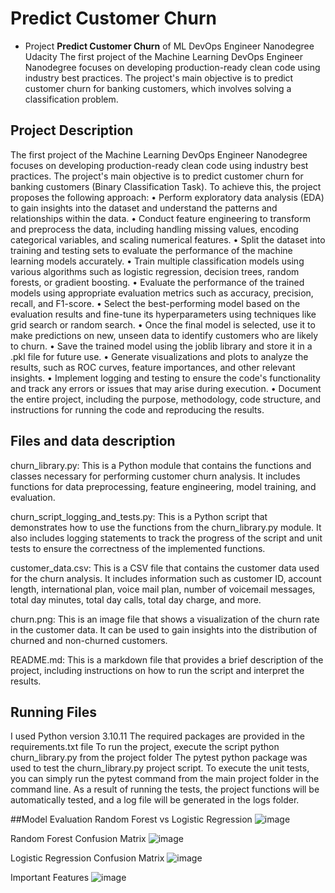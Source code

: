 # Predict Customer Churn

- Project **Predict Customer Churn** of ML DevOps Engineer Nanodegree Udacity
The first project of the Machine Learning DevOps Engineer Nanodegree focuses on developing production-ready clean code using industry best practices. The project's main objective is to predict customer churn for banking customers, which involves solving a classification problem.
## Project Description
The first project of the Machine Learning DevOps Engineer Nanodegree focuses on developing production-ready clean code using industry best practices. The project's main objective is to predict customer churn for banking customers (Binary Classification Task).
To achieve this, the project proposes the following approach:
•	Perform exploratory data analysis (EDA) to gain insights into the dataset and understand the patterns and relationships within the data.
•	Conduct feature engineering to transform and preprocess the data, including handling missing values, encoding categorical variables, and scaling numerical features.
•	Split the dataset into training and testing sets to evaluate the performance of the machine learning models accurately.
•	Train multiple classification models using various algorithms such as logistic regression, decision trees, random forests, or gradient boosting.
•	Evaluate the performance of the trained models using appropriate evaluation metrics such as accuracy, precision, recall, and F1-score.
•	Select the best-performing model based on the evaluation results and fine-tune its hyperparameters using techniques like grid search or random search.
•	Once the final model is selected, use it to make predictions on new, unseen data to identify customers who are likely to churn.
•	Save the trained model using the joblib library and store it in a .pkl file for future use.
•	Generate visualizations and plots to analyze the results, such as ROC curves, feature importances, and other relevant insights.
•	Implement logging and testing to ensure the code's functionality and track any errors or issues that may arise during execution.
•	Document the entire project, including the purpose, methodology, code structure, and instructions for running the code and reproducing the results.

## Files and data description
churn_library.py: This is a Python module that contains the functions and classes necessary for performing customer churn analysis. It includes functions for data preprocessing, feature engineering, model training, and evaluation.

churn_script_logging_and_tests.py: This is a Python script that demonstrates how to use the functions from the churn_library.py module. It also includes logging statements to track the progress of the script and unit tests to ensure the correctness of the implemented functions.

customer_data.csv: This is a CSV file that contains the customer data used for the churn analysis. It includes information such as customer ID, account length, international plan, voice mail plan, number of voicemail messages, total day minutes, total day calls, total day charge, and more.

churn.png: This is an image file that shows a visualization of the churn rate in the customer data. It can be used to gain insights into the distribution of churned and non-churned customers.

README.md: This is a markdown file that provides a brief description of the project, including instructions on how to run the script and interpret the results.
## Running Files
I used Python version 3.10.11
The required packages are provided in the requirements.txt file
To run the project, execute the script python churn_library.py from the project folder
The pytest python package was used to test the churn_library.py project script. To execute the unit tests, you can simply run the pytest command from the main project folder in the command line. As a result of running the tests, the project functions will be automatically tested, and a log file will be generated in the logs folder.


##Model Evaluation
Random Forest vs Logistic Regression
![image](https://github.com/nedalaltiti/Predict_Customer_Churn/assets/106015333/0f0cec3f-5631-49d9-b625-bd19fdb61384)

Random Forest Confusion Matrix
![image](https://github.com/nedalaltiti/Predict_Customer_Churn/assets/106015333/66554330-35e3-445d-ad42-346bedfb37c2)

Logistic Regression Confusion Matrix 
![image](https://github.com/nedalaltiti/Predict_Customer_Churn/assets/106015333/41141256-c6ff-4be4-aea9-fb77ddc975b2)

Important Features
![image](https://github.com/nedalaltiti/Predict_Customer_Churn/assets/106015333/3ccb4569-49cf-4ea1-af66-19e6b2bec9d1)



